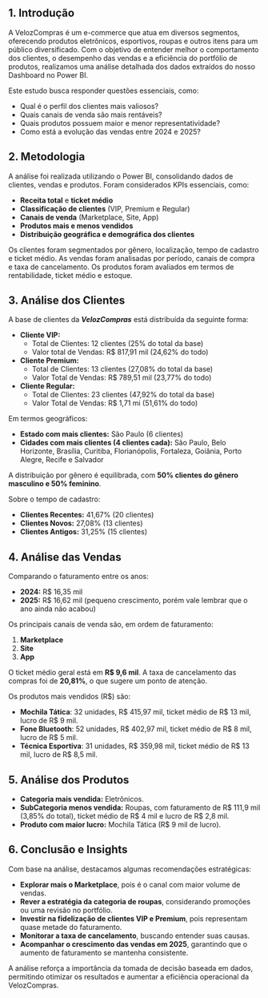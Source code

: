 ## 1. Introdução

A VelozCompras é um e-commerce que atua em diversos segmentos, oferecendo produtos eletrônicos, esportivos, roupas e outros itens para um público diversificado. Com o objetivo de entender melhor o comportamento dos clientes, o desempenho das vendas e a eficiência do portfólio de produtos, realizamos uma análise detalhada dos dados extraídos do nosso Dashboard no Power BI.

Este estudo busca responder questões essenciais, como:

- Qual é o perfil dos clientes mais valiosos?
- Quais canais de venda são mais rentáveis?
- Quais produtos possuem maior e menor representatividade?
- Como está a evolução das vendas entre 2024 e 2025?

## 2. Metodologia

A análise foi realizada utilizando o Power BI, consolidando dados de clientes, vendas e produtos. Foram considerados KPIs essenciais, como:

- **Receita total** e **ticket médio**
- **Classificação de clientes** (VIP, Premium e Regular)
- **Canais de venda** (Marketplace, Site, App)
- **Produtos mais e menos vendidos**
- **Distribuição geográfica e demográfica dos clientes**

Os clientes foram segmentados por gênero, localização, tempo de cadastro e ticket médio. As vendas foram analisadas por período, canais de compra e taxa de cancelamento. Os produtos foram avaliados em termos de rentabilidade, ticket médio e estoque.

## 3. Análise dos Clientes

A base de clientes da ***VelozCompras*** está distribuída da seguinte forma:

- **Cliente VIP:**
    - Total de Clientes:  12 clientes (25% do total da base)
    - Valor total de Vendas: R$ 817,91 mil (24,62% do todo)
- **Cliente Premium:**
    - Total de Clientes: 13 clientes (27,08% do total da base)
    - Valor Total de Vendas: R$ 789,51 mil (23,77% do todo)
- **Cliente Regular:**
    - Total de Clientes: 23 clientes (47,92% do total da base)
    - Valor Total de Vendas: R$ 1,71 mi (51,61% do todo)

Em termos geográficos:

- **Estado com mais clientes:** São Paulo (6 clientes)
- **Cidades com mais clientes (4 clientes cada):** São Paulo, Belo Horizonte, Brasília, Curitiba, Florianópolis, Fortaleza, Goiânia, Porto Alegre, Recife e Salvador

A distribuição por gênero é equilibrada, com **50% clientes do gênero masculino e 50% feminino**.

Sobre o tempo de cadastro:

- **Clientes Recentes:** 41,67% (20 clientes)
- **Clientes Novos:** 27,08% (13 clientes)
- **Clientes Antigos:** 31,25% (15 clientes)

## 4. Análise das Vendas

Comparando o faturamento entre os anos:

- **2024:** R$ 16,35 mil
- **2025:** R$ 16,62 mil (pequeno crescimento, porém vale lembrar que o ano ainda não acabou)

Os principais canais de venda são, em ordem de faturamento:

1. **Marketplace**
2. **Site**
3. **App**

O ticket médio geral está em **R$ 9,6 mil**.
A taxa de cancelamento das compras foi de **20,81%**, o que sugere um ponto de atenção.

Os produtos mais vendidos (R$) são:

- **Mochila Tática**: 32 unidades, R$ 415,97 mil, ticket médio de R$ 13 mil, lucro de R$ 9 mil.
- **Fone Bluetooth**: 52 unidades, R$ 402,97 mil, ticket médio de R$ 8 mil, lucro de R$ 5 mil.
- **Técnica Esportiva**: 31 unidades, R$ 359,98 mil, ticket médio de R$ 13 mil, lucro de R$ 8,5 mil.

## 5. Análise dos Produtos

- **Categoria mais vendida:** Eletrônicos.
- **SubCategoria menos vendida:** Roupas, com faturamento de R$ 111,9 mil (3,85% do total), ticket médio de R$ 4 mil e lucro de R$ 2,8 mil.
- **Produto com maior lucro:** Mochila Tática (R$ 9 mil de lucro).

## 6. Conclusão e Insights

Com base na análise, destacamos algumas recomendações estratégicas:

- **Explorar mais o Marketplace**, pois é o canal com maior volume de vendas.
- **Rever a estratégia da categoria de roupas**, considerando promoções ou uma revisão no portfólio.
- **Investir na fidelização de clientes VIP e Premium**, pois representam quase metade do faturamento.
- **Monitorar a taxa de cancelamento**, buscando entender suas causas.
- **Acompanhar o crescimento das vendas em 2025**, garantindo que o aumento de faturamento se mantenha consistente.

A análise reforça a importância da tomada de decisão baseada em dados, permitindo otimizar os resultados e aumentar a eficiência operacional da VelozCompras.
